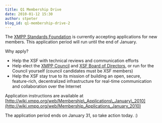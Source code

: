 ```yaml
---
title: Q1 Membership Drive
date: 2010-01-12 15:30
author: stpeter
blog_id: q1-membership-drive-2
---
```


The [XMPP Standards Foundation](http://xmpp.org/xsf/) is currently accepting applications for new members. This application period will run until the end of January.

Why apply?

-   Help the XSF with technical reviews and communication efforts
-   Help elect the [XMPP Council](http://xmpp.org/council/) and [XSF Board of Directors](http://xmpp.org/xsf/board/), or run for the Council yourself (council candidates must be XSF members)
-   Help the XSF stay true to its mission of building an open, secure, feature-rich, decentralized infrastructure for real-time communication and collaboration over the Internet

Application instructions are available at [http://wiki.xmpp.org/web/Membership\_Applications\_January\_2010](http://wiki.xmpp.org/web/Membership_Applications_January_2010)

The application period ends on January 31, so take action today. :)
